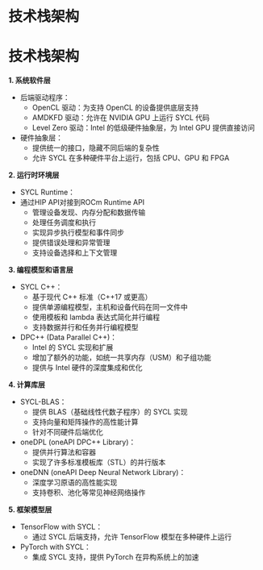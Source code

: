 # 技术栈架构
# 技术栈架构
**1. 系统软件层**
- 后端驱动程序：
  - OpenCL 驱动：为支持 OpenCL 的设备提供底层支持
  - AMDKFD 驱动：允许在 NVIDIA GPU 上运行 SYCL 代码
  - Level Zero 驱动：Intel 的低级硬件抽象层，为 Intel GPU 提供直接访问
- 硬件抽象层：
  - 提供统一的接口，隐藏不同后端的复杂性
  - 允许 SYCL 在多种硬件平台上运行，包括 CPU、GPU 和 FPGA

**2. 运行时环境层**
- SYCL Runtime：
- 通过HIP API对接到ROCm Runtime API
  - 管理设备发现、内存分配和数据传输
  - 处理任务调度和执行
  - 实现异步执行模型和事件同步
  - 提供错误处理和异常管理
  - 支持设备选择和上下文管理

**3. 编程模型和语言层**
- SYCL C++：
  - 基于现代 C++ 标准（C++17 或更高）
  - 提供单源编程模型，主机和设备代码在同一文件中
  - 使用模板和 lambda 表达式简化并行编程
  - 支持数据并行和任务并行编程模型
- DPC++ (Data Parallel C++)：
  - Intel 的 SYCL 实现和扩展
  - 增加了额外的功能，如统一共享内存（USM）和子组功能
  - 提供与 Intel 硬件的深度集成和优化

**4. 计算库层**
- SYCL-BLAS：
  - 提供 BLAS（基础线性代数子程序）的 SYCL 实现
  - 支持向量和矩阵操作的高性能计算
  - 针对不同硬件后端优化
- oneDPL (oneAPI DPC++ Library)：
  - 提供并行算法和容器
  - 实现了许多标准模板库（STL）的并行版本
- oneDNN (oneAPI Deep Neural Network Library)：
  - 深度学习原语的高性能实现
  - 支持卷积、池化等常见神经网络操作

**5. 框架模型层**

- TensorFlow with SYCL：
  - 通过 SYCL 后端支持，允许 TensorFlow 模型在多种硬件上运行
- PyTorch with SYCL：
  - 集成 SYCL 支持，提供 PyTorch 在异构系统上的加速

